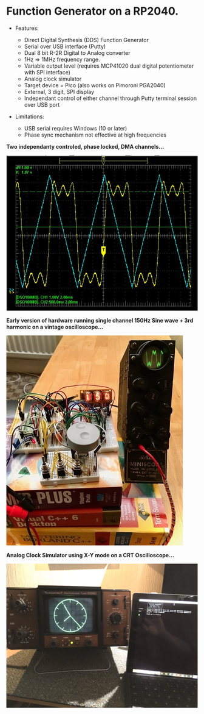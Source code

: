 # Function Generator on a RP2040. #
* Features:
  * Direct Digital Synthesis (DDS) Function Generator
  * Serial over USB interface (Putty)
  * Dual 8 bit R-2R Digital to Analog converter
  * 1Hz => 1MHz frequency range.
  * Variable output level (requires MCP41020 dual digital potentiometer with SPI interface)
  * Analog clock simulator
  * Target device = Pico (also works on Pimoroni PGA2040)
  * External, 3 digit, SPI display
  * Independant control of either channel through Putty terminal session over USB port
 
* Limitations:
  * USB serial requires Windows (10 or later)
  * Phase sync mechanism not effective at high frequencies

**Two independanty controled, phase locked, DMA channels...**

![Hardware](https://github.com/oddwires/RP2040/blob/master/Function%20Generator/Images/Capture.JPG)

**Early version of hardware running single channel 150Hz Sine wave + 3rd harmonic on a vintage oscilloscope...**

![Hardware](https://github.com/oddwires/RP2040/blob/master/Function%20Generator/Images/FunctionGenerator.jpg)

**Analog Clock Simulator using X-Y mode on a CRT Oscilloscope...**

![Hardware](https://github.com/oddwires/RP2040/blob/master/Function%20Generator/Images/IMG_E1221.JPG)


